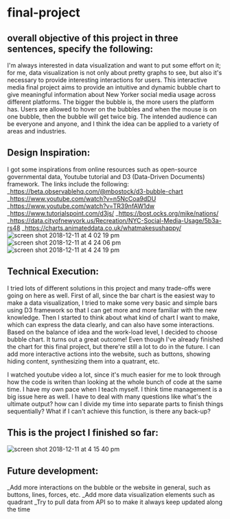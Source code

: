 # final-project

## overall objective of this project in three sentences, specify the following: 
I'm always interested in data visualization and want to put some effort on it; for me, data visualization is not only about pretty graphs to see, but also it's necessary to provide interesting interactions for users. This interactive media final project aims to provide an intuitive and dynamic bubble chart to give meaningful information about New Yorker social media usage across different platforms. The bigger the bubble is, the more users the platform has. Users are allowed to hover on the bubbles and when the mouse is on one bubble, then the bubble will get twice big. The intended audience can be everyone and anyone, and I think the idea can be applied to a variety of areas and industries.

## Design Inspiration:
I got some inspirations from online resources such as open-source governmental data, Youtube tutorial and D3 (Data-Driven Documents) framework. The links include the following:
_https://beta.observablehq.com/@mbostock/d3-bubble-chart
_https://www.youtube.com/watch?v=n5NcCoa9dDU
_https://www.youtube.com/watch?v=TR39nfAW1dw
_https://www.tutorialspoint.com/d3js/
_https://bost.ocks.org/mike/nations/
_https://data.cityofnewyork.us/Recreation/NYC-Social-Media-Usage/5b3a-rs48
_https://charts.animateddata.co.uk/whatmakesushappy/
![screen shot 2018-12-11 at 4 02 19 pm](https://user-images.githubusercontent.com/32445505/49831082-ff7efc00-fd60-11e8-8676-6dedc08d6ae0.png)
![screen shot 2018-12-11 at 4 24 06 pm](https://user-images.githubusercontent.com/32445505/49831199-4d93ff80-fd61-11e8-8c23-64dcab642327.png)
![screen shot 2018-12-11 at 4 24 19 pm](https://user-images.githubusercontent.com/32445505/49831202-4f5dc300-fd61-11e8-9580-822233be1c7b.png)
## Technical Execution:
I tried lots of different solutions in this project and many trade-offs were going on here as well.
First of all, since the bar chart is the easiest way to make a data visualization, I tried to make some very basic and simple bars using D3 framework so that I can get more and more familiar with the new knowledge.
Then I started to think about what kind of chart I want to make, which can express the data clearly, and can also have some interactions. Based on the balance of idea and the work-load level, I decided to choose bubble chart. It turns out a great outcome! Even though I've already finished the chart for this final project, but there're still a lot to do in the future. I can add more interactive actions into the website, such as buttons, showing hiding content, synthesizing them into a quatrant, etc. 

I watched youtube video a lot, since it's much easier for me to look through how the code is writen than looking at the whole bunch of code at the same time. I have my own pace when I teach myself. I think time management is a big issue here as well. I have to deal with many questions like what's the ultimate output? how can I divide my time into separate parts to finish things sequentially? What if I can't achieve this function, is there any back-up?

## This is the project I finished so far:
![screen shot 2018-12-11 at 4 15 40 pm](https://user-images.githubusercontent.com/32445505/49831029-d78f9880-fd60-11e8-8dd8-30b0e50cbab4.png)

## Future development:
_Add more interactions on the bubble or the website in general, such as buttons, lines, forces, etc.
_Add more data visualization elements such as quadrant
_Try to pull data from API so to make it always keep updated along the time


